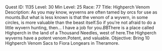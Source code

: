 Quest ID: 1135
Level: 30
Min Level: 25
Race: 77
Title: Highperch Venom
Description: As you may know, wyverns are often tamed by orcs for use as mounts.But what is less known is that the venom of a wyvern, in some circles, is more valuable than the beast itself.So if you're not afraid to do a little wyvern hunting, then... I have a job for you.$B$BThere is a place called Highperch in the land of a Thousand Needles, west of here.The Highperch wyverns have a potent venom.Potent, and valuable.
Objective: Bring 10 Highperch Venom Sacs to Fiora Longears in Theramore.

